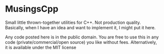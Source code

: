 # MusingsCpp
Small little thrown-together utilities for C++. Not production quality. Basically, when I have an idea and want to implement it, I might put it here.

Any code posted here is in the public domain. You are free to use this in any code (private/commercial/open source) you like
without fees. Alternatively, it is available under the MIT license
